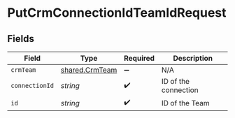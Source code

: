 # PutCrmConnectionIdTeamIdRequest


## Fields

| Field                                            | Type                                             | Required                                         | Description                                      |
| ------------------------------------------------ | ------------------------------------------------ | ------------------------------------------------ | ------------------------------------------------ |
| `crmTeam`                                        | [shared.CrmTeam](../../models/shared/crmteam.md) | :heavy_minus_sign:                               | N/A                                              |
| `connectionId`                                   | *string*                                         | :heavy_check_mark:                               | ID of the connection                             |
| `id`                                             | *string*                                         | :heavy_check_mark:                               | ID of the Team                                   |